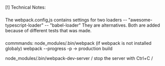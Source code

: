 [!] Technical Notes:

###
The webpack.config,js contains settings for two loaders
 -- "awesome-typescript-loader"
 --  "babel-loader"
They are alternatives. Both are added because of different tests that was made.

###
commmands:
node_modules/.bin/webpack  (if webpack is not installed globaly)
webpack --progress -p -> production build

node_modules/.bin/webpack-dev-server
/ stop the server with Ctrl+C /

